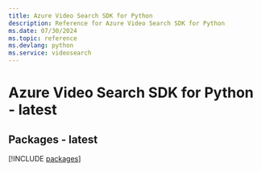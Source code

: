 ```yaml
---
title: Azure Video Search SDK for Python
description: Reference for Azure Video Search SDK for Python
ms.date: 07/30/2024
ms.topic: reference
ms.devlang: python
ms.service: videosearch
---
```

# Azure Video Search SDK for Python - latest
## Packages - latest
[!INCLUDE [packages](video-search-index.md)]